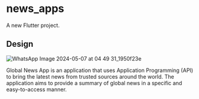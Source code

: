 # news_apps

A new Flutter project.

## Design
![WhatsApp Image 2024-05-07 at 04 49 31_1950f23e](https://github.com/adhambambo/NEWS-APP/assets/116437727/e087da39-8a8a-42ca-8bdf-a79c95c11bc5)

Global News App is an application that uses Application Programming (API) to bring the latest news from trusted sources around the world. The application aims to provide a summary of global news in a specific and easy-to-access manner.
